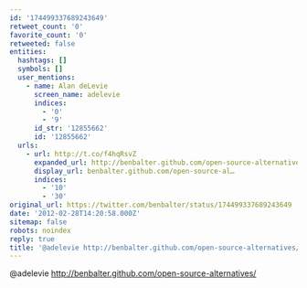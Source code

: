 ```yaml
---
id: '174499337689243649'
retweet_count: '0'
favorite_count: '0'
retweeted: false
entities:
  hashtags: []
  symbols: []
  user_mentions:
    - name: Alan deLevie
      screen_name: adelevie
      indices:
        - '0'
        - '9'
      id_str: '12855662'
      id: '12855662'
  urls:
    - url: http://t.co/f4hqRsvZ
      expanded_url: http://benbalter.github.com/open-source-alternatives/
      display_url: benbalter.github.com/open-source-al…
      indices:
        - '10'
        - '30'
original_url: https://twitter.com/benbalter/status/174499337689243649
date: '2012-02-28T14:20:58.000Z'
sitemap: false
robots: noindex
reply: true
title: '@adelevie http://benbalter.github.com/open-source-alternatives/'
---
```


@adelevie http://benbalter.github.com/open-source-alternatives/